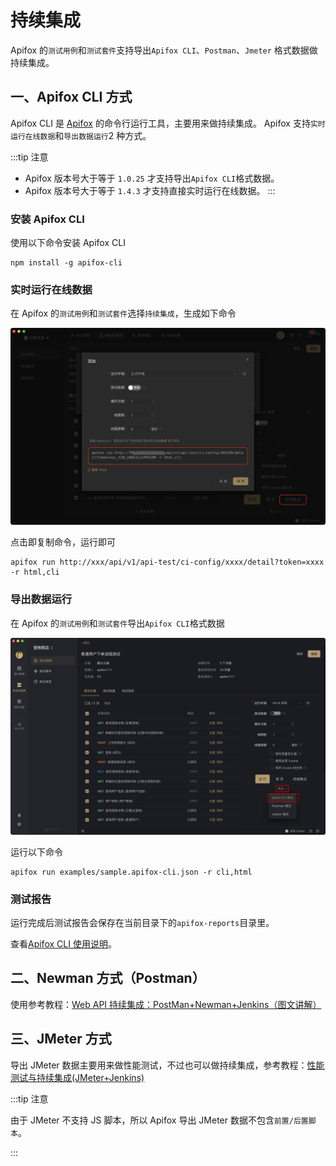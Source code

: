 # 持续集成

Apifox 的`测试用例`和`测试套件`支持导出`Apifox CLI`、`Postman`、`Jmeter` 格式数据做持续集成。

## 一、Apifox CLI 方式

Apifox CLI 是 [Apifox](https://www.apifox.cn/) 的命令行运行工具，主要用来做持续集成。 Apifox 支持`实时运行在线数据`和`导出数据运行`2 种方式。

:::tip 注意

- Apifox 版本号大于等于 `1.0.25` 才支持导出`Apifox CLI`格式数据。
- Apifox 版本号大于等于 `1.4.3` 才支持直接实时运行在线数据。
  :::

### 安装 Apifox CLI

使用以下命令安装 Apifox CLI

```console
npm install -g apifox-cli
```

### 实时运行在线数据

在 Apifox 的`测试用例`和`测试套件`选择`持续集成`，生成如下命令

![截屏2022-01-18 下午2.09.33](../assets/img/test-manage/ci-1.png)

点击即复制命令，运行即可

```
apifox run http://xxx/api/v1/api-test/ci-config/xxxx/detail?token=xxxx -r html,cli
```

### 导出数据运行

在 Apifox 的`测试用例`和`测试套件`导出`Apifox CLI`格式数据

![截屏2022-01-18 下午2.16.37](../assets/img/test-manage/ci-2.png)

运行以下命令

```console
apifox run examples/sample.apifox-cli.json -r cli,html
```

### 测试报告

运行完成后测试报告会保存在当前目录下的`apifox-reports`目录里。

查看[Apifox CLI 使用说明](./cli/)。

## 二、Newman 方式（Postman）

使用参考教程：[Web API 持续集成：PostMan+Newman+Jenkins（图文讲解）](https://cloud.tencent.com/developer/article/1368050)

## 三、JMeter 方式

导出 JMeter 数据主要用来做性能测试，不过也可以做持续集成，参考教程：[性能测试与持续集成(JMeter+Jenkins)](https://cloud.tencent.com/developer/article/1116058)

:::tip 注意

由于 JMeter 不支持 JS 脚本，所以 Apifox 导出 JMeter 数据不包含`前置/后置脚本`。

:::
